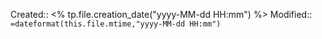 Created:: <% tp.file.creation_date("yyyy-MM-dd HH:mm") %>
Modified:: `=dateformat(this.file.mtime,"yyyy-MM-dd HH:mm")`